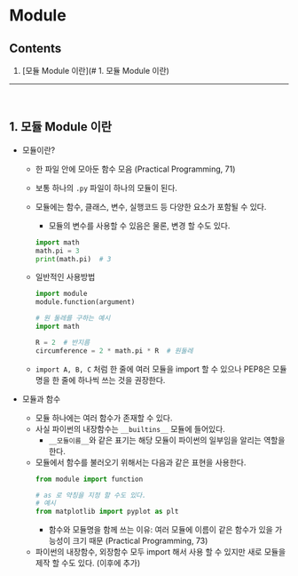 # Module

## Contents
1. [모듈 Module 이란](# 1. 모듈 Module 이란)

<hr>
<br>

## 1. 모듈 Module 이란
* 모듈이란?
    * 한 파일 안에 모아둔 함수 모음 (Practical Programming, 71)
    * 보통 하나의 `.py` 파일이 하나의 모듈이 된다.
    * 모듈에는 함수, 클래스, 변수, 실행코드 등 다양한 요소가 포함될 수 있다.
        * 모듈의 변수를 사용할 수 있음은 물론, 변경 할 수도 있다.
        ```py
        import math
        math.pi = 3
        print(math.pi)  # 3
        ```
    * 일반적인 사용방법
        ```py
        import module
        module.function(argument)

        # 원 둘레를 구하는 예시
        import math

        R = 2  # 반지름
        circumference = 2 * math.pi * R  # 원둘레
        ```
    
    * `import A, B, C` 처럼 한 줄에 여러 모듈을 import 할 수 있으나 PEP8은 모듈명을 한 줄에 하나씩 쓰는 것을 권장한다.

* 모듈과 함수
    * 모듈 하나에는 여러 함수가 존재할 수 있다.
    * 사실 파이썬의 내장함수는 `__builtins__` 모듈에 들어있다.
        * `__모듈이름__`와 같은 표기는 해당 모듈이 파이썬의 일부임을 알리는 역할을 한다.
    * 모듈에서 함수를 불러오기 위해서는 다음과 같은 표현을 사용한다.
        ```py
        from module import function
        
        # as 로 약칭을 지정 할 수도 있다.
        # 예시
        from matplotlib import pyplot as plt 
        ```
        * 함수와 모듈명을 함께 쓰는 이유: 여러 모듈에 이름이 같은 함수가 있을 가능성이 크기 때문 (Practical Programming, 73)
    * 파이썬의 내장함수, 외장함수 모두 import 해서 사용 할 수 있지만 새로 모듈을 제작 할 수도 있다. (이후에 추가)